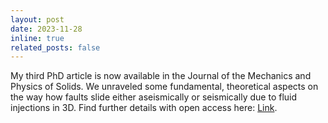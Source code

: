 ```yaml
---
layout: post
date: 2023-11-28
inline: true
related_posts: false
---
```


My third PhD article is now available in the Journal of the Mechanics and Physics of Solids. We unraveled some fundamental, theoretical aspects on the way how faults slide either  aseismically or seismically due to fluid injections in 3D. Find further details with open access here: <a href="https://doi.org/10.1016/j.jmps.2023.105506">Link</a>.
